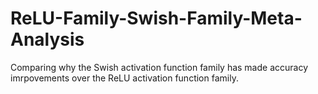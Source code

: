 # ReLU-Family-Swish-Family-Meta-Analysis
Comparing why the Swish activation function family has made accuracy imrpovements over the ReLU activation function family.
